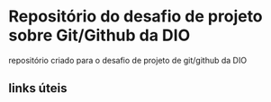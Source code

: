 # Repositório do desafio de projeto sobre Git/Github da DIO
repositório criado para o desafio de projeto de git/github da DIO
## links úteis
[]()
